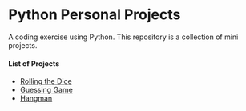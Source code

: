 # Python Personal Projects
A coding exercise using Python. 
This repository is a collection of mini projects.

#### List of Projects
- [Rolling the Dice](https://github.com/vinagrace-sadia/Python-Personal-Projects/blob/master/Rolling%20the%20dice/rollingthedice.py)
- [Guessing Game](https://github.com/vinagrace-sadia/Python-Personal-Projects/blob/master/Guessing%20Game/guessinggame.py)
- [Hangman](https://github.com/vinagrace-sadia/Python-Personal-Projects/blob/master/Hangman/hangman.py)

